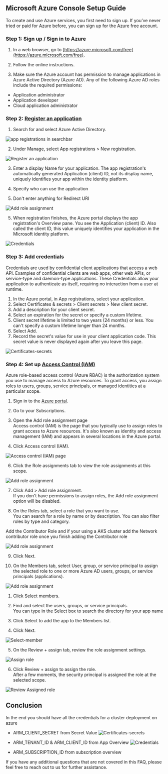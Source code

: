 ## Microsoft Azure Console Setup Guide

To create and use Azure services, you first need to sign up. If you’ve never
tried or paid for Azure before, you can sign up for the Azure free account.

### Step 1: Sign up / Sign in to Azure

1. In a web browser, go to
   [https://azure.microsoft.com/free](https://azure.microsoft.com/free).

2. Follow the online instructions.

3. Make sure the Azure account has permission to manage applications in Azure
   Active Directory (Azure AD). Any of the following Azure AD roles include the
   required permissions:

- Application administrator
- Application developer
- Cloud application administrator

### Step 2: [Register an application](https://portal.azure.com/)

1. Search for and select Azure Active Directory.

![app registrations in searchbar](/docs/cloud-setup-guide/azure/img/search-app-registrations.png)

2. Under Manage, select App registrations > New registration.

![Register an application](/docs/cloud-setup-guide/azure/img/register-application-1.png)

3. Enter a display Name for your application. The app registration's
   automatically generated Application (client) ID, not its display name,
   uniquely identifies your app within the identity platform.

4. Specify who can use the application

5. Don't enter anything for Redirect URI

![Add role assignment](/docs/cloud-setup-guide/azure/img/register-application-2.png)

5. When registration finishes, the Azure portal displays the app registration's
   Overview pane. You see the Application (client) ID. Also called the client
   ID, this value uniquely identifies your application in the Microsoft identity
   platform.

![Credentials](/docs/cloud-setup-guide/azure/img/register-application-3.png)

### Step 3: Add credentials

Credentials are used by confidential client applications that access a web API.
Examples of confidential clients are web apps, other web APIs, or service-type
and daemon-type applications. These Credentials allow your application to
authenticate as itself, requiring no interaction from a user at runtime.

1. In the Azure portal, in App registrations, select your application.
2. Select Certificates & secrets > Client secrets > New client secret.
3. Add a description for your client secret.
4. Select an expiration for the secret or specify a custom lifetime.
5. Client secret lifetime is limited to two years (24 months) or less. You can't
   specify a custom lifetime longer than 24 months.
6. Select Add.
7. Record the secret's value for use in your client application code. This
   secret value is never displayed again after you leave this page.

![Certificates-secrets](/docs/cloud-setup-guide/azure/img/certificates-secrets.png)

### Step 4: Set up [Access Control (IAM)](https://docs.microsoft.com/en-us/azure/role-based-access-control/role-assignments-portal?tabs=current)

Azure role-based access control (Azure RBAC) is the authorization system you use
to manage access to Azure resources. To grant access, you assign roles to users,
groups, service principals, or managed identities at a particular scope.

1. Sign in to the [Azure portal](https://portal.azure.com/).

2. Go to your Subscriptions.

3. Open the Add role assignment page\
   Access control (IAM) is the page that you typically use to assign roles to
   grant access to Azure resources. It's also known as identity and access
   management (IAM) and appears in several locations in the Azure portal.

4. Click Access control (IAM).

![Access control (IAM) page](/docs/cloud-setup-guide/azure/img/sub-access-control.png)

6. Click the Role assignments tab to view the role assignments at this scope.

![Add role assignment](/docs/cloud-setup-guide/azure/img/add-role-assignment-menu.png)

7. Click Add > Add role assignment.\
   If you don't have permissions to assign roles, the Add role assignment option
   will be disabled.

8. On the Roles tab, select a role that you want to use.\
   You can search for a role by name or by description. You can also filter
   roles by type and category.

Add the Contributor Role and if your using a AKS cluster add the Network
contributor role once you finish adding the Contributor role

![Add role assignment](/docs/cloud-setup-guide/azure/img/roles.png)

9. Click Next.

10. On the Members tab, select User, group, or service principal to assign the
    selected role to one or more Azure AD users, groups, or service principals
    (applications).

![Add role assignment](/docs/cloud-setup-guide/azure/img/members.png)

1. Click Select members.

2. Find and select the users, groups, or service principals.\
   You can type in the Select box to search the directory for your app name
3. Click Select to add the app to the Members list.

4. Click Next.

![Select-member](/docs/cloud-setup-guide/azure/img/select-members.png)

5. On the Review + assign tab, review the role assignment settings.

![Assign role](/docs/cloud-setup-guide/azure/img/review-assign.png)

6. Click Review + assign to assign the role.\
   After a few moments, the security principal is assigned the role at the
   selected scope.

![Review Assigned role](/docs/cloud-setup-guide/azure/img/r-role-assignments.png)

## Conclusion

In the end you should have all the credentials for a cluster deployment on azure

- ARM_CLIENT_SECRET from Secret Value
  ![Certificates-secrets](/docs/cloud-setup-guide/azure/img/certificates-secrets.png)

- ARM_TENANT_ID & ARM_CLIENT_ID from App Overview
  ![Credentials](/docs/cloud-setup-guide/azure/img/register-application-3.png)

- ARM_SUBSCRIPTION_ID from subscription overview

If you have any additional questions that are not covered in this FAQ, please
feel free to reach out to us for further assistance.
